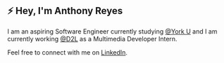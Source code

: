 <h2>⚡ Hey, I'm Anthony Reyes</h2>

I am an aspiring Software Engineer currently studying [@York U](https://www.yorku.ca/) and I am currently working [@D2L](https://www.d2l.com/) as a Multimedia Developer Intern.

Feel free to connect with me on [LinkedIn](https://www.linkedin.com/in/anthonyreyesf/).
<!--
**anthonyreyesf/anthonyreyesf** is a ✨ _special_ ✨ repository because its `README.md` (this file) appears on your GitHub profile.

Here are some ideas to get you started:

- 🔭 I’m currently working on ...
- 🌱 I’m currently learning ...
- 👯 I’m looking to collaborate on ...
- 🤔 I’m looking for help with ...
- 💬 Ask me about ...
- 📫 How to reach me: ...
- 😄 Pronouns: ...
- ⚡ Fun fact: ...
-->
